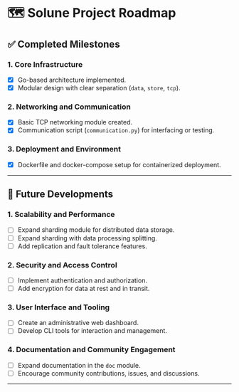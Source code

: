 # 🗺️ Solune Project Roadmap

## ✅ Completed Milestones

### 1. Core Infrastructure
- [x] Go-based architecture implemented.
- [x] Modular design with clear separation (`data`, `store`, `tcp`).

### 2. Networking and Communication
- [x] Basic TCP networking module created.
- [x] Communication script (`communication.py`) for interfacing or testing.

### 3. Deployment and Environment
- [x] Dockerfile and docker-compose setup for containerized deployment.

---

## 🚧 Future Developments

### 1. Scalability and Performance
- [ ] Expand sharding module for distributed data storage.
- [ ] Expand sharding with data processing splitting.
- [ ] Add replication and fault tolerance features.

### 2. Security and Access Control
- [ ] Implement authentication and authorization.
- [ ] Add encryption for data at rest and in transit.

### 3. User Interface and Tooling
- [ ] Create an administrative web dashboard.
- [ ] Develop CLI tools for interaction and management.

### 4. Documentation and Community Engagement
- [ ] Expand documentation in the `doc` module.
- [ ] Encourage community contributions, issues, and discussions.

---
